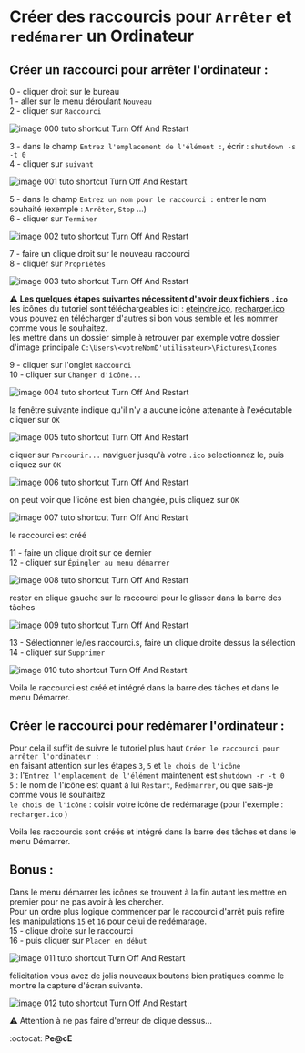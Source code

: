 # Créer des raccourcis pour ` Arrêter ` et ` redémarer ` un Ordinateur

## Créer un raccourci pour arrêter l'ordinateur :

0 - cliquer droit sur le bureau  
1 - aller sur le menu déroulant ` Nouveau `  
2 - cliquer sur ` Raccourci `

![image 000 tuto shortcut Turn Off And Restart](https://raw.githubusercontent.com/itsumiuwu/shortcutTurnOffAndRestart/main/public/img/shutdown_000.png)

3 - dans le champ ` Entrez l'emplacement de l'élément : `, écrir : ` shutdown -s -t 0 `  
4 - cliquer sur ` suivant `

![image 001 tuto shortcut Turn Off And Restart](https://raw.githubusercontent.com/itsumiuwu/shortcutTurnOffAndRestart/main/public/img/shutdown_001.png)

5 - dans le champ ` Entrez un nom pour le raccourci : ` entrer le nom souhaité (exemple : ` Arrêter `, ` Stop ` ...)  
6 - cliquer sur ` Terminer `

![image 002 tuto shortcut Turn Off And Restart](https://raw.githubusercontent.com/itsumiuwu/shortcutTurnOffAndRestart/main/public/img/shutdown_002.png)

7 - faire un clique droit sur le nouveau raccourci  
8 - cliquer sur ` Propriétés `

![image 003 tuto shortcut Turn Off And Restart](https://raw.githubusercontent.com/itsumiuwu/shortcutTurnOffAndRestart/main/public/img/shutdown_003.png)

:warning: __Les quelques étapes suivantes nécessitent d'avoir deux fichiers ` .ico `__  
les icônes du tutoriel sont téléchargeables ici : [eteindre.ico](https://raw.githubusercontent.com/itsumiuwu/shortcutTurnOffAndRestart/main/public/img/eteindre.ico), [recharger.ico](https://raw.githubusercontent.com/itsumiuwu/shortcutTurnOffAndRestart/main/public/img/recharger.ico)  
vous pouvez en télécharger d'autres si bon vous semble et les nommer comme vous le souhaitez.  
les mettre dans un dossier simple à retrouver par exemple votre dossier d'image principale ` C:\Users\<votreNomD'utilisateur>\Pictures\Icones `

9 - cliquer sur l'onglet ` Raccourci `  
10 - cliquer sur ` Changer d'icône... `

![image 004 tuto shortcut Turn Off And Restart](https://raw.githubusercontent.com/itsumiuwu/shortcutTurnOffAndRestart/main/public/img/shutdown_004.png)

la fenêtre suivante indique qu'il n'y a aucune icône attenante à l'exécutable cliquer sur ` OK `

![image 005 tuto shortcut Turn Off And Restart](https://raw.githubusercontent.com/itsumiuwu/shortcutTurnOffAndRestart/main/public/img/shutdown_005.png)

cliquer sur ` Parcourir... ` naviguer jusqu'à votre ` .ico ` selectionnez le, puis cliquez sur ` OK `

![image 006 tuto shortcut Turn Off And Restart](https://raw.githubusercontent.com/itsumiuwu/shortcutTurnOffAndRestart/main/public/img/shutdown_006.png)

on peut voir que l'icône est bien changée, puis cliquez sur ` OK `

![image 007 tuto shortcut Turn Off And Restart](https://raw.githubusercontent.com/itsumiuwu/shortcutTurnOffAndRestart/main/public/img/shutdown_007.png)

le raccourci est créé

11 - faire un clique droit sur ce dernier  
12 - cliquer sur ` Épingler au menu démarrer `

![image 008 tuto shortcut Turn Off And Restart](https://raw.githubusercontent.com/itsumiuwu/shortcutTurnOffAndRestart/main/public/img/shutdown_008.png)

rester en clique gauche sur le raccourci pour le glisser dans la barre des tâches

![image 009 tuto shortcut Turn Off And Restart](https://raw.githubusercontent.com/itsumiuwu/shortcutTurnOffAndRestart/main/public/img/shutdown_009.png)

13 - Sélectionner le/les raccourci.s, faire un clique droite dessus la sélection  
14 - cliquer sur ` Supprimer `

![image 010 tuto shortcut Turn Off And Restart](https://raw.githubusercontent.com/itsumiuwu/shortcutTurnOffAndRestart/main/public/img/shutdown_010.png)

Voila le raccourci est créé et intégré dans la barre des tâches et dans le menu Démarrer.

## Créer le raccourci pour redémarer l'ordinateur :

Pour cela il suffit de suivre le tutoriel plus haut ` Créer le raccourci pour arrêter l'ordinateur : `  
en faisant attention sur les étapes ` 3 `, ` 5 ` et ` le chois de l'icône `  
` 3 ` : l'` Entrez l'emplacement de l'élément ` maintenent est  ` shutdown -r -t 0 `  
` 5 ` : le nom de l'icône est quant à lui ` Restart `, ` Redémarrer `, ou que sais-je comme vous le souhaitez  
` le chois de l'icône ` : coisir votre icône de redémarage (pour l'exemple : ` recharger.ico ` )

Voila les raccourcis sont créés et intégré dans la barre des tâches et dans le menu Démarrer.

## Bonus :

Dans le menu démarrer les icônes se trouvent à la fin autant les mettre en premier pour ne pas avoir à les chercher.  
Pour un ordre plus logique commencer par le raccourci d'arrêt puis refire les manipulations ` 15 ` et ` 16 ` pour celui de redémarage.  
15 - clique droite sur le raccourci  
16 - puis cliquer sur ` Placer en début `

![image 011 tuto shortcut Turn Off And Restart](https://raw.githubusercontent.com/itsumiuwu/shortcutTurnOffAndRestart/main/public/img/shutdown_011.png)

félicitation vous avez de jolis nouveaux boutons bien pratiques comme le montre la capture d'écran suivante.

![image 012 tuto shortcut Turn Off And Restart](https://raw.githubusercontent.com/itsumiuwu/shortcutTurnOffAndRestart/main/public/img/shutdown_012.png)

:warning: Attention à ne pas faire d'erreur de clique dessus...

:octocat: __Pe@cE__
